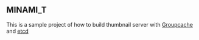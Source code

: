 ## MINAMI_T ##

This is a sample project of how to build thumbnail server with [Groupcache](https://github.com/golang/groupcache) and [etcd](github.com/coreos/etcd)